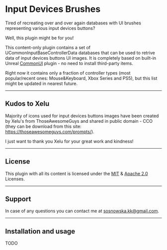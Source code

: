 # Input Devices Brushes

Tired of recreating over and over again databases with UI brushes representing various input devices buttons?

Well, this plugin might be for you!

This content-only plugin contains a set of UCommonInputBaseControllerData databases that can be used to retrive data of input devices buttons UI images. It is completely based on built-in Unreal [CommonUI](https://docs.unrealengine.com/5.0/en-US/common-ui-plugin-for-advanced-user-interfaces-in-unreal-engine/) plugin - no need to install third-party items.

Right now it contains only a fraction of controller types (most popular/recent ones: Mouse&Keyboard, Xbox Series and PS5), but this list might be updated in nearest future.

---
## Kudos to Xelu
Majority of icons used for input devices buttons images have been created by Xelu's from ThoseAwesomeGuys and shared in public domain - CCO (they can be download from this site: https://thoseawesomeguys.com/prompts/).

I just want to thank you Xelu for your great work and kindness!

---
## License
This plugin with all its content is licensed under the [MIT](https://choosealicense.com/licenses/mit/) & [Apache 2.0](https://www.apache.org/licenses/LICENSE-2.0) Licenses.

---
## Support
In case of any questions you can contact me at sosnowska.kk@gmail.com.

---
## Installation and usage
TODO